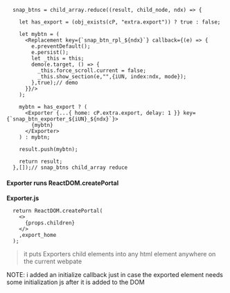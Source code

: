 

```
  snap_btns = child_array.reduce((result, child_node, ndx) => {

    let has_export = (obj_exists(cP, "extra.export")) ? true : false;

    let mybtn = (
      <Replacement key={`snap_btn_rpl_${ndx}`} callback={(e) => {
        e.preventDefault();
        e.persist();
        let _this = this;
        demo(e.target, () => {
          _this.force_scroll.current = false;
          _this.show_section(e,"",{iUN, index:ndx, mode});
        },true);// demo
      }}/>
    );

    mybtn = has_export ? (
      <Exporter {...{ home: cP.extra.export, delay: 1 }} key={`snap_btn_exporter_${iUN}_${ndx}`}>
        {mybtn}
      </Exporter>
    ) : mybtn;

    result.push(mybtn);

    return result;
  },[]);// snap_btns child_array reduce
```

#### Exporter runs ReactDOM.createPortal

**Exporter.js**
```
  return ReactDOM.createPortal(
    <>
      {props.children}
    </>
    ,export_home
  );
```
> it puts Exporters child elements into any html element anywhere on the current webpate

NOTE: i added an initialize callback just in case the exported element needs some initialization js after it is added to the DOM